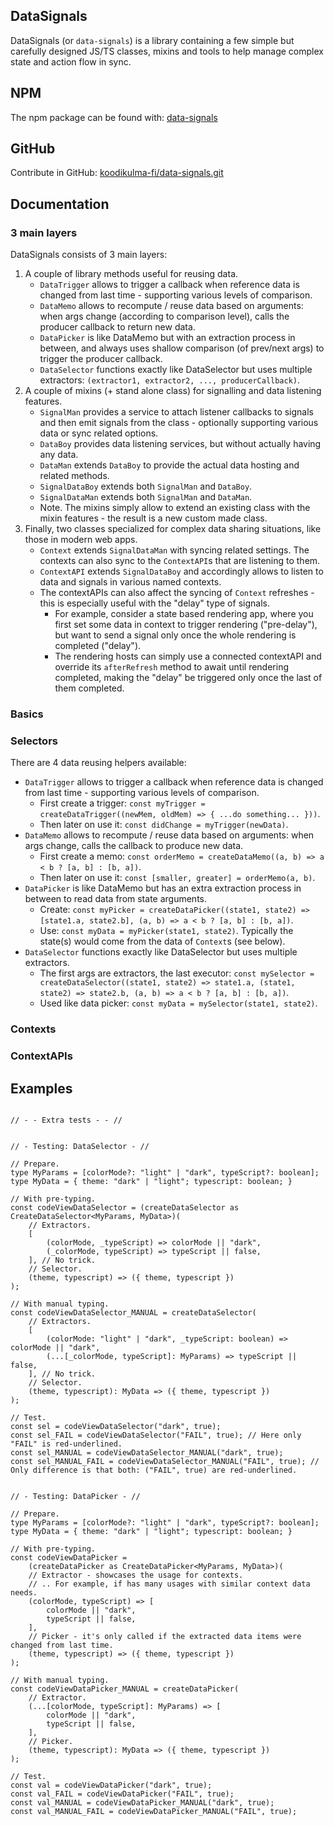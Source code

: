 ## DataSignals

DataSignals (or `data-signals`) is a library containing a few simple but carefully designed JS/TS classes, mixins and tools to help manage complex state and action flow in sync.

## NPM

The npm package can be found with: [data-signals](https://www.npmjs.com/package/data-signals)

## GitHub

Contribute in GitHub: [koodikulma-fi/data-signals.git](https://github.com/koodikulma-fi/data-signals.git)

## Documentation

### 3 main layers
DataSignals consists of 3 main layers:
1. A couple of library methods useful for reusing data.
    - `DataTrigger` allows to trigger a callback when reference data is changed from last time - supporting various levels of comparison.
    - `DataMemo` allows to recompute / reuse data based on arguments: when args change (according to comparison level), calls the producer callback to return new data.
    - `DataPicker` is like DataMemo but with an extraction process in between, and always uses shallow comparison (of prev/next args) to trigger the producer callback.
    - `DataSelector` functions exactly like DataSelector but uses multiple extractors: `(extractor1, extractor2, ..., producerCallback)`.
2. A couple of mixins (+ stand alone class) for signalling and data listening features.
    - `SignalMan` provides a service to attach listener callbacks to signals and then emit signals from the class - optionally supporting various data or sync related options.
    - `DataBoy` provides data listening services, but without actually having any data.
    - `DataMan` extends `DataBoy` to provide the actual data hosting and related methods.
    - `SignalDataBoy` extends both `SignalMan` and `DataBoy`.
    - `SignalDataMan` extends both `SignalMan` and `DataMan`.
    - Note. The mixins simply allow to extend an existing class with the mixin features - the result is a new custom made class.
4. Finally, two classes specialized for complex data sharing situations, like those in modern web apps.
    - `Context` extends `SignalDataMan` with syncing related settings. The contexts can also sync to the `ContextAPI`s that are listening to them.
    - `ContextAPI` extends `SignalDataBoy` and accordingly allows to listen to data and signals in various named contexts.
    - The contextAPIs can also affect the syncing of `Context` refreshes - this is especially useful with the "delay" type of signals.
        * For example, consider a state based rendering app, where you first set some data in context to trigger rendering ("pre-delay"), but want to send a signal only once the whole rendering is completed ("delay").
        * The rendering hosts can simply use a connected contextAPI and override its `afterRefresh` method to await until rendering completed, making the "delay" be triggered only once the last of them completed.
     
### Basics

### Selectors
There are 4 data reusing helpers available:
- `DataTrigger` allows to trigger a callback when reference data is changed from last time - supporting various levels of comparison.
    * First create a trigger: `const myTrigger = createDataTrigger((newMem, oldMem) => { ...do something... }))`.
    * Then later on use it: `const didChange = myTrigger(newData)`.
- `DataMemo` allows to recompute / reuse data based on arguments: when args change, calls the callback to produce new data.
    * First create a memo: `const orderMemo = createDataMemo((a, b) => a < b ? [a, b] : [b, a])`.
    * Then later on use it: `const [smaller, greater] = orderMemo(a, b)`.
- `DataPicker` is like DataMemo but has an extra extraction process in between to read data from state arguments.
    * Create: `const myPicker = createDataPicker((state1, state2) => [state1.a, state2.b], (a, b) => a < b ? [a, b] : [b, a])`.
    * Use: `const myData = myPicker(state1, state2)`. Typically the state(s) would come from the data of `Context`s (see below).
- `DataSelector` functions exactly like DataSelector but uses multiple extractors.
    * The first args are extractors, the last executor: `const mySelector = createDataSelector((state1, state2) => state1.a, (state1, state2) => state2.b, (a, b) => a < b ? [a, b] : [b, a])`.
    * Used like data picker: `const myData = mySelector(state1, state2)`.

### Contexts

### ContextAPIs

## Examples

```

// - - Extra tests - - //


// - Testing: DataSelector - //

// Prepare.
type MyParams = [colorMode?: "light" | "dark", typeScript?: boolean];
type MyData = { theme: "dark" | "light"; typescript: boolean; }

// With pre-typing.
const codeViewDataSelector = (createDataSelector as CreateDataSelector<MyParams, MyData>)(
    // Extractors.
    [
        (colorMode, _typeScript) => colorMode || "dark",
        (_colorMode, typeScript) => typeScript || false,
    ], // No trick.
    // Selector.
    (theme, typescript) => ({ theme, typescript })
);

// With manual typing.
const codeViewDataSelector_MANUAL = createDataSelector(
    // Extractors.
    [
        (colorMode: "light" | "dark", _typeScript: boolean) => colorMode || "dark",
        (...[_colorMode, typeScript]: MyParams) => typeScript || false,
    ], // No trick.
    // Selector.
    (theme, typescript): MyData => ({ theme, typescript })
);

// Test.
const sel = codeViewDataSelector("dark", true);
const sel_FAIL = codeViewDataSelector("FAIL", true); // Here only "FAIL" is red-underlined.
const sel_MANUAL = codeViewDataSelector_MANUAL("dark", true);
const sel_MANUAL_FAIL = codeViewDataSelector_MANUAL("FAIL", true); // Only difference is that both: ("FAIL", true) are red-underlined.


// - Testing: DataPicker - //

// Prepare.
type MyParams = [colorMode?: "light" | "dark", typeScript?: boolean];
type MyData = { theme: "dark" | "light"; typescript: boolean; }

// With pre-typing.
const codeViewDataPicker =
    (createDataPicker as CreateDataPicker<MyParams, MyData>)(
    // Extractor - showcases the usage for contexts.
    // .. For example, if has many usages with similar context data needs.
    (colorMode, typeScript) => [
        colorMode || "dark",
        typeScript || false,
    ],
    // Picker - it's only called if the extracted data items were changed from last time.
    (theme, typescript) => ({ theme, typescript })
);

// With manual typing.
const codeViewDataPicker_MANUAL = createDataPicker(
    // Extractor.
    (...[colorMode, typeScript]: MyParams) => [
        colorMode || "dark",
        typeScript || false,
    ],
    // Picker.
    (theme, typescript): MyData => ({ theme, typescript })
);

// Test.
const val = codeViewDataPicker("dark", true);
const val_FAIL = codeViewDataPicker("FAIL", true);
const val_MANUAL = codeViewDataPicker_MANUAL("dark", true);
const val_MANUAL_FAIL = codeViewDataPicker_MANUAL("FAIL", true);

```

